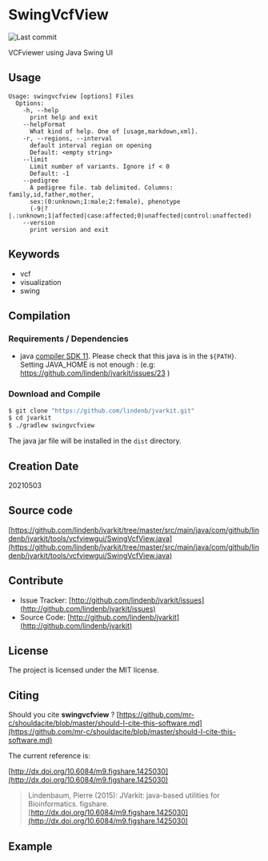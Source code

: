 # SwingVcfView

![Last commit](https://img.shields.io/github/last-commit/lindenb/jvarkit.png)

VCFviewer using Java Swing UI


## Usage

```
Usage: swingvcfview [options] Files
  Options:
    -h, --help
      print help and exit
    --helpFormat
      What kind of help. One of [usage,markdown,xml].
    -r, --regions, --interval
      default interval region on opening
      Default: <empty string>
    --limit
      Limit number of variants. Ignore if < 0
      Default: -1
    --pedigree
      A pedigree file. tab delimited. Columns: family,id,father,mother, 
      sex:(0:unknown;1:male;2:female), phenotype 
      (-9|?|.:unknown;1|affected|case:affected;0|unaffected|control:unaffected) 
    --version
      print version and exit

```


## Keywords

 * vcf
 * visualization
 * swing


## Compilation

### Requirements / Dependencies

* java [compiler SDK 11](https://jdk.java.net/11/). Please check that this java is in the `${PATH}`. Setting JAVA_HOME is not enough : (e.g: https://github.com/lindenb/jvarkit/issues/23 )


### Download and Compile

```bash
$ git clone "https://github.com/lindenb/jvarkit.git"
$ cd jvarkit
$ ./gradlew swingvcfview
```

The java jar file will be installed in the `dist` directory.


## Creation Date

20210503

## Source code 

[https://github.com/lindenb/jvarkit/tree/master/src/main/java/com/github/lindenb/jvarkit/tools/vcfviewgui/SwingVcfView.java](https://github.com/lindenb/jvarkit/tree/master/src/main/java/com/github/lindenb/jvarkit/tools/vcfviewgui/SwingVcfView.java)


## Contribute

- Issue Tracker: [http://github.com/lindenb/jvarkit/issues](http://github.com/lindenb/jvarkit/issues)
- Source Code: [http://github.com/lindenb/jvarkit](http://github.com/lindenb/jvarkit)

## License

The project is licensed under the MIT license.

## Citing

Should you cite **swingvcfview** ? [https://github.com/mr-c/shouldacite/blob/master/should-I-cite-this-software.md](https://github.com/mr-c/shouldacite/blob/master/should-I-cite-this-software.md)

The current reference is:

[http://dx.doi.org/10.6084/m9.figshare.1425030](http://dx.doi.org/10.6084/m9.figshare.1425030)

> Lindenbaum, Pierre (2015): JVarkit: java-based utilities for Bioinformatics. figshare.
> [http://dx.doi.org/10.6084/m9.figshare.1425030](http://dx.doi.org/10.6084/m9.figshare.1425030)


## Example



